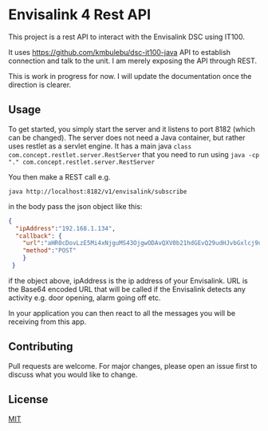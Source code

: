 # Envisalink 4 Rest API

This project is a rest API to interact with the Envisalink DSC using IT100.

It uses https://github.com/kmbulebu/dsc-it100-java API to establish connection and talk to the unit. I am merely exposing the API through REST.

This is work in progress for now. I will update the documentation once the direction is clearer.

## Usage

To get started, you simply start the server and it listens to port 8182 (which can be changed). The server does not need a Java container, but rather uses restlet as a servlet engine. It has a main java ```class com.concept.restlet.server.RestServer``` that you need to run using ```java -cp "." com.concept.restlet.server.RestServer``` 

You then make a REST call e.g. 

```java http://localhost:8182/v1/envisalink/subscribe```

in the body pass the json object like this:

```json
{
  "ipAddress":"192.168.1.134",
  "callback": {
    "url":"aHR0cDovLzE5Mi4xNjguMS43OjgwODAvQXV0b21hdGEvQ29udHJvbGxlcj9uYXY9SGFuZGxlZGV2aWNldHJpZ2dlci5tb2Jp",
    "method":"POST"
  	}
 }
 ```

if the object above, ipAddress is the ip address of your Envisalink. URL is the Base64 encoded URL that will be called if the Envisalink detects any activity e.g. door opening, alarm going off etc.

In your application you can then react to all the messages you will be receiving from this app.

## Contributing
Pull requests are welcome. For major changes, please open an issue first to discuss what you would like to change.

## License
[MIT](https://choosealicense.com/licenses/mit/)
